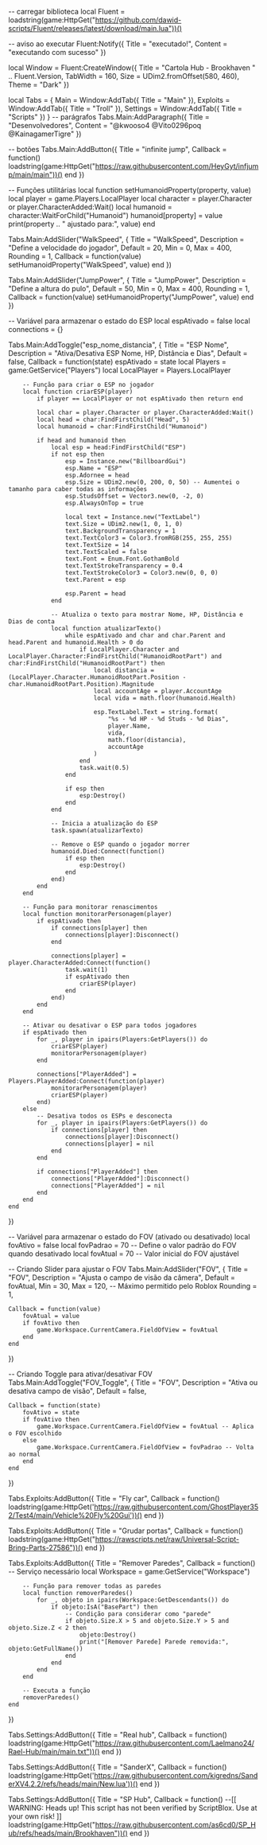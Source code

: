 -- carregar biblioteca 
local Fluent = loadstring(game:HttpGet("https://github.com/dawid-scripts/Fluent/releases/latest/download/main.lua"))()

-- aviso ao executar
Fluent:Notify({ Title = "executado!", Content = "executando com sucesso" })


local Window = Fluent:CreateWindow({
    Title = "Cartola Hub - Brookhaven " .. Fluent.Version,
    TabWidth = 160, 
    Size = UDim2.fromOffset(580, 460), 
    Theme = "Dark"
})

local Tabs = {
    Main = Window:AddTab({ Title = "Main" }),
    Exploits = Window:AddTab({ Title = "Troll" }),
    Settings = Window:AddTab({ Title = "Scripts" })
}
-- parágrafos 
Tabs.Main:AddParagraph({ Title = "Desenvolvedores", Content = "@kwooso4 @Vito0296poq @KainagamerTigre" })

-- botões 
Tabs.Main:AddButton({ Title = "infinite jump", Callback = function() 
loadstring(game:HttpGet("https://raw.githubusercontent.com/HeyGyt/infjump/main/main"))()
end })

-- Funções utilitárias
local function setHumanoidProperty(property, value)
    local player = game.Players.LocalPlayer
    local character = player.Character or player.CharacterAdded:Wait()
    local humanoid = character:WaitForChild("Humanoid")
    humanoid[property] = value
    print(property .. " ajustado para:", value)
end

Tabs.Main:AddSlider("WalkSpeed", {
    Title = "WalkSpeed",
    Description = "Define a velocidade do jogador",
    Default = 20,
    Min = 0,
    Max = 400,
    Rounding = 1,
    Callback = function(value)
        setHumanoidProperty("WalkSpeed", value)
    end
})

Tabs.Main:AddSlider("JumpPower", {
    Title = "JumpPower",
    Description = "Define a altura do pulo",
    Default = 50,
    Min = 0,
    Max = 400,
    Rounding = 1,
    Callback = function(value)
        setHumanoidProperty("JumpPower", value)
    end
})

-- Variável para armazenar o estado do ESP
local espAtivado = false
local connections = {}

Tabs.Main:AddToggle("esp_nome_distancia", {
    Title = "ESP Nome",
    Description = "Ativa/Desativa ESP Nome, HP, Distância e Dias",
    Default = false,
    Callback = function(state)
        espAtivado = state
        local Players = game:GetService("Players")
        local LocalPlayer = Players.LocalPlayer

        -- Função para criar o ESP no jogador
        local function criarESP(player)
            if player == LocalPlayer or not espAtivado then return end

            local char = player.Character or player.CharacterAdded:Wait()
            local head = char:FindFirstChild("Head", 5)
            local humanoid = char:FindFirstChild("Humanoid")

            if head and humanoid then
                local esp = head:FindFirstChild("ESP")
                if not esp then
                    esp = Instance.new("BillboardGui")
                    esp.Name = "ESP"
                    esp.Adornee = head
                    esp.Size = UDim2.new(0, 200, 0, 50) -- Aumentei o tamanho para caber todas as informações
                    esp.StudsOffset = Vector3.new(0, -2, 0)
                    esp.AlwaysOnTop = true

                    local text = Instance.new("TextLabel")
                    text.Size = UDim2.new(1, 0, 1, 0)
                    text.BackgroundTransparency = 1
                    text.TextColor3 = Color3.fromRGB(255, 255, 255)
                    text.TextSize = 14
                    text.TextScaled = false
                    text.Font = Enum.Font.GothamBold
                    text.TextStrokeTransparency = 0.4
                    text.TextStrokeColor3 = Color3.new(0, 0, 0)
                    text.Parent = esp

                    esp.Parent = head
                end

                -- Atualiza o texto para mostrar Nome, HP, Distância e Dias de conta
                local function atualizarTexto()
                    while espAtivado and char and char.Parent and head.Parent and humanoid.Health > 0 do
                        if LocalPlayer.Character and LocalPlayer.Character:FindFirstChild("HumanoidRootPart") and char:FindFirstChild("HumanoidRootPart") then
                            local distancia = (LocalPlayer.Character.HumanoidRootPart.Position - char.HumanoidRootPart.Position).Magnitude
                            local accountAge = player.AccountAge
                            local vida = math.floor(humanoid.Health)

                            esp.TextLabel.Text = string.format(
                                "%s - %d HP - %d Studs - %d Dias",
                                player.Name,
                                vida,
                                math.floor(distancia),
                                accountAge
                            )
                        end
                        task.wait(0.5)
                    end

                    if esp then
                        esp:Destroy()
                    end
                end

                -- Inicia a atualização do ESP
                task.spawn(atualizarTexto)

                -- Remove o ESP quando o jogador morrer
                humanoid.Died:Connect(function()
                    if esp then
                        esp:Destroy()
                    end
                end)
            end
        end

        -- Função para monitorar renascimentos
        local function monitorarPersonagem(player)
            if espAtivado then
                if connections[player] then
                    connections[player]:Disconnect()
                end

                connections[player] = player.CharacterAdded:Connect(function()
                    task.wait(1)
                    if espAtivado then
                        criarESP(player)
                    end
                end)
            end
        end

        -- Ativar ou desativar o ESP para todos jogadores
        if espAtivado then
            for _, player in ipairs(Players:GetPlayers()) do
                criarESP(player)
                monitorarPersonagem(player)
            end

            connections["PlayerAdded"] = Players.PlayerAdded:Connect(function(player)
                monitorarPersonagem(player)
                criarESP(player)
            end)
        else
            -- Desativa todos os ESPs e desconecta
            for _, player in ipairs(Players:GetPlayers()) do
                if connections[player] then
                    connections[player]:Disconnect()
                    connections[player] = nil
                end
            end

            if connections["PlayerAdded"] then
                connections["PlayerAdded"]:Disconnect()
                connections["PlayerAdded"] = nil
            end
        end
    end
})

-- Variável para armazenar o estado do FOV (ativado ou desativado)
local fovAtivo = false
local fovPadrao = 70 -- Define o valor padrão do FOV quando desativado
local fovAtual = 70   -- Valor inicial do FOV ajustável

-- Criando Slider para ajustar o FOV
Tabs.Main:AddSlider("FOV", {
    Title = "FOV",
    Description = "Ajusta o campo de visão da câmera",
    Default = fovAtual,
    Min = 30,
    Max = 120, -- Máximo permitido pelo Roblox
    Rounding = 1,

    Callback = function(value)
        fovAtual = value
        if fovAtivo then
            game.Workspace.CurrentCamera.FieldOfView = fovAtual
        end
    end
})

-- Criando Toggle para ativar/desativar FOV
Tabs.Main:AddToggle("FOV_Toggle", {
    Title = "FOV",
    Description = "Ativa ou desativa  campo de visão",
    Default = false,

    Callback = function(state)
        fovAtivo = state
        if fovAtivo then
            game.Workspace.CurrentCamera.FieldOfView = fovAtual -- Aplica o FOV escolhido
        else
            game.Workspace.CurrentCamera.FieldOfView = fovPadrao -- Volta ao normal
        end
    end
})

Tabs.Exploits:AddButton({
    Title = "Fly car",
    Callback = function()
        loadstring(game:HttpGet('https://raw.githubusercontent.com/GhostPlayer352/Test4/main/Vehicle%20Fly%20Gui'))()
    end
})

Tabs.Exploits:AddButton({
    Title = "Grudar portas",
    Callback = function()
        loadstring(game:HttpGet("https://rawscripts.net/raw/Universal-Script-Bring-Parts-27586"))()
    end
})

Tabs.Exploits:AddButton({
    Title = "Remover Paredes",
    Callback = function()
        -- Serviço necessário
        local Workspace = game:GetService("Workspace")

        -- Função para remover todas as paredes
        local function removerParedes()
            for _, objeto in ipairs(Workspace:GetDescendants()) do
                if objeto:IsA("BasePart") then
                    -- Condição para considerar como "parede"
                    if objeto.Size.X > 5 and objeto.Size.Y > 5 and objeto.Size.Z < 2 then
                        objeto:Destroy()
                        print("[Remover Parede] Parede removida:", objeto:GetFullName())
                    end
                end
            end
        end

        -- Executa a função
        removerParedes()
    end
})

Tabs.Settings:AddButton({
    Title = "Real hub",
    Callback = function()
        loadstring(game:HttpGet("https://raw.githubusercontent.com/Laelmano24/Rael-Hub/main/main.txt"))()
    end
})

Tabs.Settings:AddButton({
    Title = "SanderX",
    Callback = function()
        loadstring(game:HttpGet('https://raw.githubusercontent.com/kigredns/SanderXV4.2.2/refs/heads/main/New.lua'))()
    end
})

Tabs.Settings:AddButton({
    Title = "SP Hub",
    Callback = function()
        --[[
	WARNING: Heads up! This script has not been verified by ScriptBlox. Use at your own risk!
]]
loadstring(game:HttpGet("https://raw.githubusercontent.com/as6cd0/SP_Hub/refs/heads/main/Brookhaven"))()
    end
})
